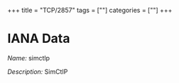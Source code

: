 +++
title = "TCP/2857"
tags = [""]
categories = [""]
+++

# IANA Data

_Name:_ simctlp

_Description:_ SimCtIP

